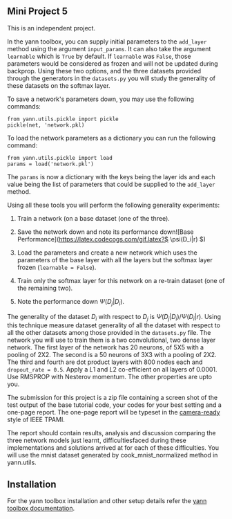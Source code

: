Mini Project 5
--------------

This is an independent project.  

In the yann toolbox, you can supply initial parameters to the ``add_layer`` method using the 
argument ``input_params``. It can also take the argument ``learnable`` which is ``True`` by default.
If ``learnable`` was ``False``, those parameters would be considered as frozen and will not be 
updated during backprop. Using these two options, and the three datasets provided through the 
generators in the ``datasets.py`` you will study the generality of these datasets on the softmax
layer.

To save a network's parameters down, you may use the following commands:

    from yann.utils.pickle import pickle
    pickle(net, 'network.pkl)

To load the network parameters as a dictionary you can run the following command:

    from yann.utils.pickle import load
    params = load('network.pkl')

The ``params`` is now a dictionary with the keys being the layer ids and each value being the list 
of parameters that could be supplied to the ``add_layer`` method. 

    
Using all these tools you will perform the following generality experiments:

1. Train a network (on a base dataset (one of the three).
2. Save the network down and note its performance down![Base Performance](https://latex.codecogs.com/gif.latex?$ \psi(D_i|r) $)

3. Load the parameters and create a new network which uses the parameters of the base layer
    with all the layers but the softmax layer frozen (``learnable = False``).
4. Train only the softmax layer for this network on a re-train dataset (one of the remaining 
    two). 
5. Note the performance down $\Psi(D_j|D_i)$.

The generality of the dataset $D_i$ with respect to $D_j$ is $\Psi(D_j|D_i) / \Psi(D_i|r)$. Using 
this technique measure dataset generality of all the dataset with respect to all the other datasets
among those provided in the ``datasets.py`` file. The network you will use to train them is a two
convolutional, two dense layer network. The first layer of the network has 20 neurons, of 5X5 with a 
pooling of 2X2. The second is a 50 neurons of 3X3 with a pooling of 2X2. The third and fourth are 
dot product layers with 800 nodes each and ``dropout_rate = 0.5``. Apply a $L1$ and $L2$ 
co-efficient on all layers of $0.0001$. Use RMSPROP with Nesterov momentum. The other properties
are upto you. 


The submission for this project is a zip file containing a screen shot of the test output of the
base tutorial code, your codes for your best setting and a one-page report. The one-page report will
be typeset in the [camera-ready](https://www.computer.org/web/tpami/author)
style of IEEE TPAMI.

The report should contain results, analysis and discussion comparing the three network models 
just learnt, difficultiesfaced during these implementations and solutions arrived at for each of 
these difficulties. You will use the mnist dataset generated by cook_mnist_normalized method in 
yann.utils.


Installation
------------

For the yann toolbox installation and other setup details refer the 
[yann toolbox documentation](http://www.yann.network).
